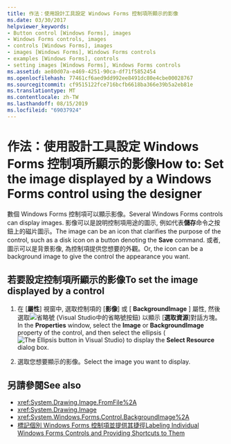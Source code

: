 ```yaml
---
title: 作法：使用設計工具設定 Windows Forms 控制項所顯示的影像
ms.date: 03/30/2017
helpviewer_keywords:
- Button control [Windows Forms], images
- Windows Forms controls, images
- controls [Windows Forms], images
- images [Windows Forms], Windows Forms controls
- examples [Windows Forms], controls
- setting images [Windows Forms], Windows Forms controls
ms.assetid: ae80d07a-e469-4251-90ca-df71f5852454
ms.openlocfilehash: 77461cf6aed9dd992ee8491dc80e4cbe00028767
ms.sourcegitcommit: cf9515122fce716bcfb6618ba366e39b5a2eb81e
ms.translationtype: MT
ms.contentlocale: zh-TW
ms.lasthandoff: 08/15/2019
ms.locfileid: "69037924"
---
```

# <a name="how-to-set-the-image-displayed-by-a-windows-forms-control-using-the-designer"></a><span data-ttu-id="d185f-102">作法：使用設計工具設定 Windows Forms 控制項所顯示的影像</span><span class="sxs-lookup"><span data-stu-id="d185f-102">How to: Set the image displayed by a Windows Forms control using the designer</span></span>

<span data-ttu-id="d185f-103">數個 Windows Forms 控制項可以顯示影像。</span><span class="sxs-lookup"><span data-stu-id="d185f-103">Several Windows Forms controls can display images.</span></span> <span data-ttu-id="d185f-104">影像可以是說明控制項用途的圖示, 例如代表**儲存**命令之按鈕上的磁片圖示。</span><span class="sxs-lookup"><span data-stu-id="d185f-104">The image can be an icon that clarifies the purpose of the control, such as a disk icon on a button denoting the **Save** command.</span></span> <span data-ttu-id="d185f-105">或者, 圖示可以是背景影像, 為控制項提供您想要的外觀。</span><span class="sxs-lookup"><span data-stu-id="d185f-105">Or, the icon can be a background image to give the control the appearance you want.</span></span>

## <a name="to-set-the-image-displayed-by-a-control"></a><span data-ttu-id="d185f-106">若要設定控制項所顯示的影像</span><span class="sxs-lookup"><span data-stu-id="d185f-106">To set the image displayed by a control</span></span>

1. <span data-ttu-id="d185f-107">在 [**屬性**] 視窗中, 選取控制項的 [**影像**] 或 [ **BackgroundImage** ] 屬性, 然後選取![省略號 (Visual Studio](./media/visual-studio-ellipsis-button.png)中的省略號按鈕) 以顯示 [**選取資源**]對話方塊。</span><span class="sxs-lookup"><span data-stu-id="d185f-107">In the **Properties** window, select the **Image** or **BackgroundImage** property of the control, and then select the ellipsis (![The Ellipsis button in Visual Studio](./media/visual-studio-ellipsis-button.png)) to display the **Select Resource** dialog box.</span></span>

2. <span data-ttu-id="d185f-108">選取您想要顯示的影像。</span><span class="sxs-lookup"><span data-stu-id="d185f-108">Select the image you want to display.</span></span>

## <a name="see-also"></a><span data-ttu-id="d185f-109">另請參閱</span><span class="sxs-lookup"><span data-stu-id="d185f-109">See also</span></span>

- <xref:System.Drawing.Image.FromFile%2A>
- <xref:System.Drawing.Image>
- <xref:System.Windows.Forms.Control.BackgroundImage%2A>
- [<span data-ttu-id="d185f-110">標記個別 Windows Forms 控制項並提供其捷徑</span><span class="sxs-lookup"><span data-stu-id="d185f-110">Labeling Individual Windows Forms Controls and Providing Shortcuts to Them</span></span>](labeling-individual-windows-forms-controls-and-providing-shortcuts-to-them.md)

